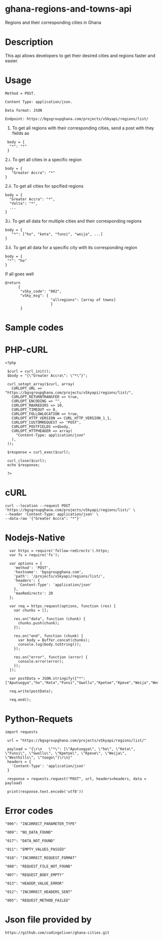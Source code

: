 # ghana-regions-and-towns-api
Regions and their corresponding cities in Ghana

# Description
This api allows developers to get their desired cities and regions faster and easier.

# Usage
```
Method = POST.

Content Type: application/json.

Data format: JSON

Endpoint: https://bgsgroupghana.com/projects/vSkyapi/regions/list/
```

1. To get all regions with their corresponding cities, send a post with they fields as
```
 body = { 
  "*": "*"
 }
 ```

2.i. To get all cities in  a specific region
```
body = {
   "Greater Accra": "*"
}
```

 2.ii. To get all cities for spcified regions
 ```
 body = {
   "Greater Accra": "*",
   "Volta": "*",
   ...
}
```

3.i. To get all data for multiple cities and their corresponding regions
```
body = {
   "*": ["ho", "keta", "funsi", "weija", ...]
}
```

3.ii. To get all data for a specific city with its corresponding region

 ``` 
 body = {
  "*": "ho"
}
```
  
If all goes well 
```
@return 
      {
       "vSky_code": "002",
       "vSky_msg": { 
                     "allregions": [array of towns]
                     }
       }
```

# Sample codes 
   # PHP-cURL
   ```
   <?php

    $curl = curl_init();
    $body = "{\"Greater Accra\": \"*\"}";

    curl_setopt_array($curl, array(
      CURLOPT_URL => "https://bgsgroupghana.com/projects/vSkyapi/regions/list/",
      CURLOPT_RETURNTRANSFER => true,
      CURLOPT_ENCODING => "",
      CURLOPT_MAXREDIRS => 10,
      CURLOPT_TIMEOUT => 0,
      CURLOPT_FOLLOWLOCATION => true,
      CURLOPT_HTTP_VERSION => CURL_HTTP_VERSION_1_1,
      CURLOPT_CUSTOMREQUEST => "POST",
      CURLOPT_POSTFIELDS =>$body,
      CURLOPT_HTTPHEADER => array(
        "Content-Type: application/json"
      ),
    ));

    $response = curl_exec($curl);

    curl_close($curl);
    echo $response;

    ?>
  ```
  # cURL
  ```
  curl --location --request POST 'https://bgsgroupghana.com/projects/vSkyapi/regions/list/' \
--header 'Content-Type: application/json' \
--data-raw '{"Greater Accra": "*"}'
 ```
 
 # Nodejs-Native
 ```
   var https = require('follow-redirects').https;
   var fs = require('fs');

   var options = {
     'method': 'POST',
     'hostname': 'bgsgroupghana.com',
     'path': '/projects/vSkyapi/regions/list/',
     'headers': {
       'Content-Type': 'application/json'
     },
     'maxRedirects': 20
   };

   var req = https.request(options, function (res) {
     var chunks = [];

     res.on("data", function (chunk) {
       chunks.push(chunk);
     });

     res.on("end", function (chunk) {
       var body = Buffer.concat(chunks);
       console.log(body.toString());
     });

     res.on("error", function (error) {
       console.error(error);
     });
   });

   var postData = JSON.stringify({"*":["Aputuogya","ho","Keta","Funsi","Gwollu","Kpetoe","Kpeve","Weija","Westhills","toogo"]});

   req.write(postData);

   req.end();
 ```
 
 # Python-Requets
 ```
 import requests

  url = "https://bgsgroupghana.com/projects/vSkyapi/regions/list/"

  payload = "{\r\n   \"*\": [\"Aputuogya\", \"ho\", \"Keta\", \"Funsi\", \"Gwollu\", \"Kpetoe\", \"Kpeve\", \"Weija\", \"Westhills\", \"toogo\"]\r\n}"
  headers = {
    'Content-Type': 'application/json'
  }

  response = requests.request("POST", url, headers=headers, data = payload)

  print(response.text.encode('utf8'))

 ```

# Error codes
```
"006": "INCORRECT_PARAMETER_TYPE"

"009": "NO_DATA_FOUND"

"017": "DATA_NOT_FOUND"

"011": "EMPTY_VALUES_PASSED"

"018": "INCORRECT_REQUEST_FORMAT"

"008": "REQUEST_FILE_NOT_FOUND"

"007": "REQUEST_BODY_EMPTY"

"013": "HEADER_VALUE_ERROR"

"012": "INCORRECT_HEADERS_SENT"

"005": "REQUEST_METHOD_FAILED"

```


# Json file provided by
```
https://github.com/codingoliver/ghana-cities.git
```
